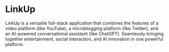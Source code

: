 # LinkUp
LinkUp is a versatile full-stack application that combines the features of a video platform (like YouTube), a microblogging platform (like Twitter), and an AI-powered conversational assistant (like ChatGPT). Seamlessly bringing together entertainment, social interaction, and AI innovation in one powerful platform.
